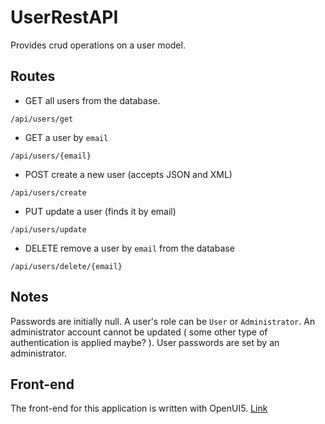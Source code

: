 # UserRestAPI
Provides crud operations on a user model.

## Routes
* GET all users from the database.
```
/api/users/get
```
* GET a user by `email`
```
/api/users/{email}
```
* POST create a new user (accepts JSON and XML)
```
/api/users/create
```
* PUT update a user (finds it by email)
```
/api/users/update
```
* DELETE remove a user by `email` from the database
```
/api/users/delete/{email}
```
## Notes
Passwords are initially null. 
A user's role can be `User` or `Administrator`. An administrator account cannot be updated ( some other type of authentication is applied maybe? ). 
User passwords are set by an administrator.

## Front-end
The front-end for this application is written with OpenUI5.
[Link](https://github.com/Nimor111/User-frontend)
